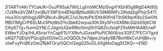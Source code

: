 $START$nAKr7YCak/K+OuJP9Suk7WtLLg0rbMCMziSvgrFXQr85g8RgD4At9Sjr7J4fksSVZM7zvrjBuY39FSm4ENpIBjfbul68UV39M6NIFc29tdqSgPlhjc54TInlus30r/qIhIngjURPQNcd+Bhj4EZ/oLNvtt/Pk1Dtk90fH4TIh5K8qrK8s2SwGNffBO1MgCrP6SLMJi3PkjWsSYo3bk62wyua30h3Xy5FrnXX6NcSQ/k0Sj6CWCKy677g+fsxmQYNLCJdgmUQwRRIo5tmj0hYQ8Ztu1xlqP21hAMHAA8IUwPEWevYJOq/IHLA5nxrYnCqpF1UYXNvhJGxsePIuPICNV8/oz3GPZ7FECV7gzdoKQ77QEIpVPQcgSst5GlwCLoOQDDLfw7djpeJ/Iq4y6B7BoH6kCvUHjBk+/yoIwFxyPri8KzOerZRjAFOry/0QCnl2egG25oDL4XgMoDqgSfZKQ==$END$